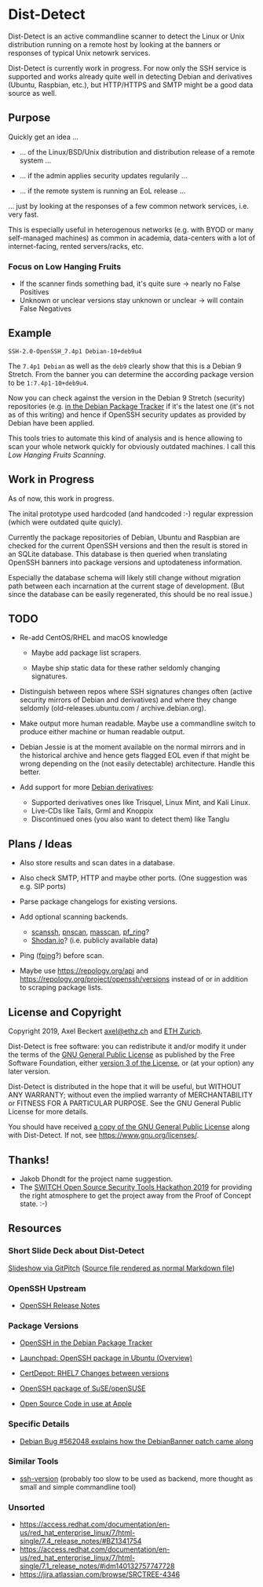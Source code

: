 Dist-Detect
===========

Dist-Detect is an active commandline scanner to detect the Linux or
Unix distribution running on a remote host by looking at the banners
or responses of typical Unix netowrk services.

Dist-Detect is currently work in progress. For now only the SSH
service is supported and works already quite well in detecting Debian
and derivatives (Ubuntu, Raspbian, etc.), but HTTP/HTTPS and SMTP
might be a good data source as well.

Purpose
-------

Quickly get an idea …

* … of the Linux/BSD/Unix distribution and distribution release of a
  remote system …

* … if the admin applies security updates regularily …

* … if the remote system is running an EoL release …

… just by looking at the responses of a few common network services,
i.e. very fast.

This is especially useful in heterogenous networks (e.g. with BYOD or
many self-managed machines) as common in academia, data-centers with a
lot of internet-facing, rented servers/racks, etc.

### Focus on Low Hanging Fruits

* If the scanner finds something bad, it's quite sure → nearly no False Positives
* Unknown or unclear versions stay unknown or unclear → will contain False Negatives

Example
-------

```
SSH-2.0-OpenSSH_7.4p1 Debian-10+deb9u4
```

The `7.4p1 Debian` as well as the `deb9` clearly show that this is a
Debian 9 Stretch. From the banner you can determine the according
package version to be `1:7.4p1-10+deb9u4`.

Now you can check against the version in the Debian 9 Stretch
(security) repositories (e.g. [in the Debian Package
Tracker](https://tracker.debian.org/pkg/openssh) if it's the latest
one (it's not as of this writing) and hence if OpenSSH security
updates as provided by Debian have been applied.

This tools tries to automate this kind of analysis and is hence
allowing to scan your whole network quickly for obviously outdated
machines. I call this _Low Hanging Fruits Scanning_.


Work in Progress
----------------

As of now, this work in progress.

The inital prototype used hardcoded (and handcoded :-) regular
expression (which were outdated quite quicly).

Currently the package repositories of Debian, Ubuntu and Raspbian are
checked for the current OpenSSH versions and then the result is stored
in an SQLite database. This database is then queried when translating
OpenSSH banners into package versions and uptodateness information.

Especially the database schema will likely still change without
migration path between each incarnation at the current stage of
development. (But since the database can be easily regenerated, this
should be no real issue.)


TODO
----

* Re-add CentOS/RHEL and macOS knowledge

    * Maybe add package list scrapers.

    * Maybe ship static data for these rather seldomly changing
      signatures.

* Distinguish between repos where SSH signatures changes often (active
  security mirrors of Debian and derivatives) and where they change
  seldomly (old-releases.ubuntu.com / archive.debian.org).

* Make output more human readable. Maybe use a commandline switch to
  produce either machine or human readable output.

* Debian Jessie is at the moment available on the normal mirrors and
  in the historical archive and hence gets flagged EOL even if that
  might be wrong depending on the (not easily detectable)
  architecture. Handle this better.

* Add support for more [Debian
  derivatives](https://wiki.debian.org/Derivatives/Census):

    * Supported derivatives ones like Trisquel, Linux Mint, and Kali Linux.
    * Live-CDs like Tails, Grml and Knoppix
    * Discontinued ones (you also want to detect them) like Tanglu


Plans / Ideas
-------------

* Also store results and scan dates in a database.

* Also check SMTP, HTTP and maybe other ports. (One suggestion was
  e.g. SIP ports)

* Parse package changelogs for existing versions.

* Add optional scanning backends.

    * [scanssh](http://www.monkey.org/~provos/scanssh/),
      [pnscan](https://github.com/ptrrkssn/pnscan),
      [masscan](https://github.com/robertdavidgraham/masscan),
      [pf_ring](https://www.ntop.org/products/packet-capture/pf_ring/)?
    * [Shodan.io](https://www.shodan.io/)? (i.e. publicly available data)

* Ping ([fping](https://www.fping.org/)?) before scan.

* Maybe use https://repology.org/api and
  https://repology.org/project/openssh/versions instead of or in
  addition to scraping package lists.


License and Copyright
---------------------

Copyright 2019, Axel Beckert <axel@ethz.ch> and [ETH
Zurich](https://www.ethz.ch/).

Dist-Detect is free software: you can redistribute it and/or modify it
under the terms of the [GNU General Public
License](https://www.gnu.org/licenses/gpl.html) as published by the
Free Software Foundation, either [version 3 of the
License](https://www.gnu.org/licenses/gpl-3.0.html), or (at your
option) any later version.

Dist-Detect is distributed in the hope that it will be useful, but
WITHOUT ANY WARRANTY; without even the implied warranty of
MERCHANTABILITY or FITNESS FOR A PARTICULAR PURPOSE.  See the GNU
General Public License for more details.

You should have received [a copy of the GNU General Public
License](LICENSE.md) along with Dist-Detect.  If not, see
<https://www.gnu.org/licenses/>.


Thanks!
-------

* Jakob Dhondt for the project name suggestion.
* The [SWITCH Open Source Security Tools Hackathon
  2019](https://www.eventbrite.de/e/open-source-security-tools-hackathon-2019-tickets-59395447382)
  for providing the right atmosphere to get the project away from the
  Proof of Concept state. :-)


Resources
---------

### Short Slide Deck about Dist-Detect

[Slideshow via GitPitch](https://gitpitch.com/xtaran/dist-detect)
([Source file rendered as normal Markdown
file](https://github.com/xtaran/dist-detect/blob/master/PITCHME.md))

### OpenSSH Upstream

* [OpenSSH Release Notes](https://www.openssh.com/releasenotes.html)

### Package Versions

* [OpenSSH in the Debian Package
  Tracker](https://tracker.debian.org/pkg/openssh)

* [Launchpad: OpenSSH package in Ubuntu
  (Overview)](https://launchpad.net/ubuntu/+source/openssh)

* [CertDepot: RHEL7 Changes between
  versions](https://www.certdepot.net/rhel7-changes-between-versions/)

* [OpenSSH package of
  SuSE/openSUSE](https://software.opensuse.org/package/openssh)

* [Open Source Code in use at Apple](https://opensource.apple.com/)

### Specific Details

* [Debian Bug #562048 explains how the DebianBanner patch came
  along](https://bugs.debian.org/562048)

### Similar Tools

* [ssh-version](https://github.com/vaporup/ssh-tools/blob/master/ssh-version)
  (probably too slow to be used as backend, more thought as small and
  simple commandline tool)

### Unsorted

* https://access.redhat.com/documentation/en-us/red_hat_enterprise_linux/7/html-single/7.4_release_notes/#BZ1341754
* https://access.redhat.com/documentation/en-us/red_hat_enterprise_linux/7/html-single/7.1_release_notes/#idm140132757747728
* https://jira.atlassian.com/browse/SRCTREE-4346
